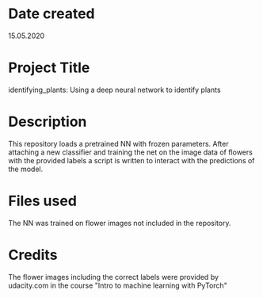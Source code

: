 # Date created
15.05.2020

# Project Title
identifying_plants: Using a deep neural network to identify plants

# Description
This repository loads a pretrained NN with frozen parameters. After attaching a new classifier and training the net on the image data of flowers with the provided labels a script is written to interact with the predictions of the model.

# Files used
The NN was trained on flower images not included in the repository.

# Credits
The flower images including the correct labels were provided by udacity.com in the course "Intro to machine learning with PyTorch"
